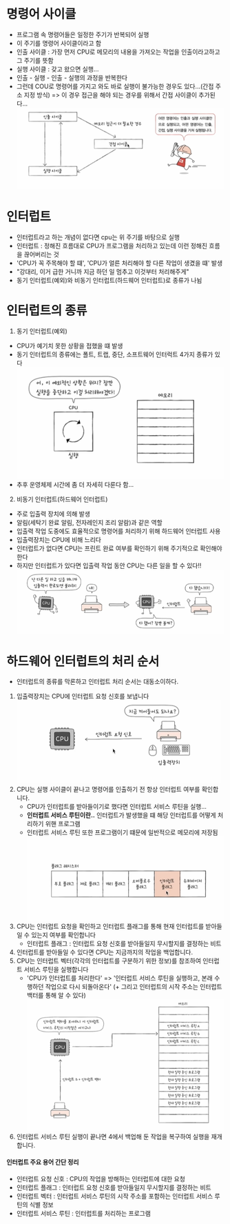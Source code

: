 # 명령어 사이클
- 프로그램 속 명령어들은 일정한 주기가 반복되어 실행
- 이 주기를 명령어 사이클이라고 함
- 인출 사이클 : 가장 먼저 CPU로 메모리의 내용을 가져오는 작업을 인출이라고하고 그 주기를 뜻함
- 실행 사이클 : 갖고 왔으면 실행...
- 인출 - 실행 - 인출 - 실행의 과정을 반복한다
- 그런데 COU로 명령어를 가지고 와도 바로 실행이 불가능한 경우도 있다...(간접 주소 지정 방식)
=> 이 경우 접근을 해야 되는 경우를 위해서 간접 사이클이 추가된다...
![alt text](../CPU/image/image-8.png)

# 인터럽트
- 인터럽트라고 하는 개념이 없다면 cpu는 위 주기를 바탕으로 실행
- 인터럽트 : 정해진 흐름대로 CPU가 프로그램을 처리하고 있는데 이런 정해진 흐름을 끊어버리는 것
- 'CPU가 꼭 주목해야 할 떄', 'CPU가 얼른 처리해야 할 다른 작업이 생겼을 떄' 발생
- "강대리, 이거 급한 거니까 지금 하던 일 멈추고 이것부터 처리해주게"
- 동기 인터럽트(예외)와 비동기 인터럽트(하드웨어 인터럽트)로 종류가 나뉨

# 인터럽트의 종류
1. 동기 인터럽트(예외)
- CPU가 예기치 못한 상황을 접했을 떄 발생
- 동기 인터럽트의 종류에는 폴트, 트랩, 중단, 소프트웨어 인터럭트 4가지 종류가 있다
![alt text](../CPU/image/image-9.png)
- 추후 운영체제 시간에 좀 더 자세히 다룬다 함...

2. 비동기 인터럽트(하드웨어 인터럽트) 
- 주로 입출력 장치에 의해 발생
- 알림(세탁기 완료 알림, 전자레인지 조리 알람)과 같은 역할
- 입출력 작업 도중에도 효율적으로 명령어를 처리하기 위해 하드웨어 인터럽트 사용
- 입출력장치는 CPU에 비해 느리다
- 인터럽트가 없다면 CPU는 프린트 완료 여부를 확인하기 위해 주기적으로 확인해야 한다
- 하지만 인터럽트가 있다면 입출력 작업 동안 CPU는 다른 일을 할 수 있다!!
![alt text](../CPU/image/image-10.png)


# 하드웨어 인터럽트의 처리 순서
- 인터럽트의 종류를 막론하고 인터럽트 처리 순서는 대동소이하다.

1. 입출력장치는 CPU에 인터럽트 요청 신호를 보냅니다
![alt text](../CPU/image/image-11.png)
2. CPU는 실행 사이클이 끝나고 명령어를 인출하기 전 항상 인터럽트 여부를 확인합니다.
    - CPU가 인터럽트를 받아들이기로 했다면 인터럽트 서비스 루틴을 실행...
    - <strong>인터럽트 서비스 루틴이란..</strong>
    인터럽트가 발생했을 떄 해당 인터럽트를 어떻게 처리하기 위핸 프로그램
    - 인터럽트 서비스 루틴 또한 프로그램이기 떄문에 일반적으로 메모리에 저장됨
![alt text](../CPU/image/image-12.png)
3. CPU는 인터럽트 요청을 확인하고 인터럽트 플래그를 통해 현재 인터럽트를 받아들일 수 있는지 여부를 확인합니다
    - 인터럽트 플래그 : 인터럽트 요청 신호를 받아들일지 무시할지를 결정하는 비트
4. 인터럽트를 받아들일 수 있다면 CPU는 지금까지의 작업을 백업합니다. 
5. CPU는 인터럽트 벡터(각각의 인터럽트를 구분하기 위한 정보)를 참조하여 인터럽트 서비스 루틴을 실행합니다
    - 'CPU가 인터럽트를 처리한다'
    => '인터럽트 서비스 루틴을 실행하고, 본래 수행하던 작업으로 다시 되돌아온다' (+ 그리고 인터럽트의 시작 주소는 인터럽트 백터를 통해 알 수 있다)
![alt text](../CPU/image/image-13.png)
6. 인터럽트 서비스 루틴 실행이 끝나면 4에서 백업해 둔 작업을 복구하여 실행을 재개합니다.

#### 인터럽트 주요 용어 간단 정리
- 인터럽트 요청 신호 : CPU의 작업을 방해하는 인터럽트에 대한 요청
- 인터럽트 플래그 : 인터럽트 요청 신호를 받아들일지 무시할지를 결정하는 비트
- 인터럽트 벡터 : 인터럽트 서비스 루틴의 시작 주소를 포함하는 인터럽트 서비스 루틴의 식별 정보
- 인터럽트 서비스 루틴 : 인터럽트를 처리하는 프로그램

